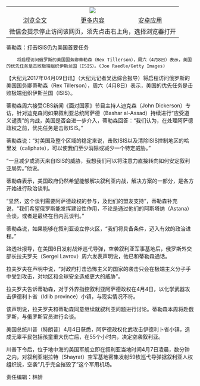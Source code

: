 

<table>
  <tr>
    <td align="center" colspan="3">
      <a href="https://github.com/ogate/ogate/blob/master/README.md"><img src="https://cloud.githubusercontent.com/assets/11880933/13434984/f430fae2-e012-11e5-814f-c2df1e82b247.jpg"/></a>
    </td>
  </tr>
  <tr>
    <td align="center">
      <a href="https://s3.ap-south-1.amazonaws.com/ogatem/oGate.htm?c816427&from=oNote">浏览全文</a>
    </td>
    <td align="center">
      <a href="https://s3.ap-south-1.amazonaws.com/ogatem/oGate.htm?from=oNote">更多内容</a>
    </td>
    <td align="center">
      <a href="https://raw.githubusercontent.com/ogate/up/master/ogate.apk">安卓应用</a>
    </td>
  </tr>
  <tr>
    <td align="center" colspan="3">
      微信会提示停止访问该网页，须先点击右上角，选择浏览器打开
    </td>
  </tr>
</table>    



蒂勒森：打击ISIS仍为美国首要任务






        将启程访问俄罗斯的美国国务卿蒂勒森（Rex Tillerson），周六（4月8日）表示，美国的优先任务是击败极端组织伊斯兰国（ISIS）。(Joe Raedle/Getty Images)




【大纪元2017年04月09日讯】（大纪元记者吴达综合报导）将启程访问俄罗斯的美国国务卿蒂勒森（Rex Tillerson），周六（4月8日）表示，美国的优先任务是击败极端组织伊斯兰国（ISIS）。


蒂勒森周六接受CBS新闻《面对国家》节目主持人迪克森（John Dickerson）专访，针对迪克森问如果叙利亚总统阿萨德（Bashar al-Assad）持续进行“应受道义谴责”的内战，美国是否会进一步介入，蒂勒森回答：“我们认为，在处理阿萨德政权之前，优先任务是击败ISIS。”


蒂勒森说：“对美国及整个区域的稳定来说，击败ISIS以及清除ISIS控制地区的哈里发（caliphate），可以使我们至少消除或减少一个特定威胁。”


“一旦减少或消灭来自ISIS的威胁，我想我们可以将注意力直接转向如何安定叙利亚局势。”他说。


蒂勒森表示，美国政府仍然希望能够解决叙利亚内战，解决方案的一部分，是各方开始进行政治谈判。


“显然，这个谈判需要阿萨德政权的参与，及他们的盟友支持”，蒂勒森补充说，“我们希望俄罗斯能发挥建设性作用，不论是通过他们的阿斯塔纳（Astana）会谈，或者是最终在日内瓦谈判。”


蒂勒森说，如果能够在叙利亚设立停火区，“我们将具备条件，迈入有效的政治进程。”


路透社报导，在美国6日发射战斧巡弋导弹，空袭叙利亚军事基地后，俄罗斯外交部长拉夫罗夫（Sergei Lavrov）周六发表声明说，他已和蒂勒森通话。


拉夫罗夫在声明中说，“对政府打击恐怖主义的国家的袭击只会在极端主义分子手中受到攻击，对地区和全球安全造成更大的威胁”。


拉夫罗夫告诉蒂勒森，对于外界指控叙利亚阿萨德政权在4月4日，以化学武器攻击伊德利卜省（Idlib province）小镇，与现实情况不符。


该声明说，拉夫罗夫和蒂勒森同意继续就叙利亚问题进行讨论。蒂勒森本周将赴俄罗斯，与俄罗斯官员进行会谈。


美国总统川普（特朗普）4月4日获悉，阿萨德政权化武攻击伊德利卜省小镇，造成无辜平民包括孩童重大伤亡后，在55个小时内，决定空袭叙利亚。


川普下令后，位于地中海的美国军舰立即在叙利亚当地时间4月7日凌晨，数分钟之内，对叙利亚谢拉特（Shayrat）空军基地密集发射59枚巡弋导弹据叙利亚人权组织说，空袭“几乎完全摧毁了”这个军用机场。


责任编辑：林妍




